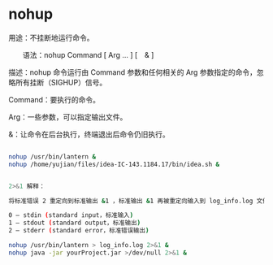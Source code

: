 
# nohup

用途：不挂断地运行命令。

　　语法：nohup Command [ Arg ... ] [　& ]

描述：nohup 命令运行由 Command 参数和任何相关的 Arg 参数指定的命令，忽略所有挂断（SIGHUP）信号。

Command：要执行的命令。

Arg：一些参数，可以指定输出文件。

&：让命令在后台执行，终端退出后命令仍旧执行。

```bash

nohup /usr/bin/lantern &
nohup /home/yujian/files/idea-IC-143.1184.17/bin/idea.sh &


2>&1 解释：

将标准错误 2 重定向到标准输出 &1 ，标准输出 &1 再被重定向输入到 log_info.log 文件中。

0 – stdin (standard input，标准输入)
1 – stdout (standard output，标准输出)
2 – stderr (standard error，标准错误输出)

nohup /usr/bin/lantern > log_info.log 2>&1 &
nohup java -jar yourProject.jar >/dev/null 2>&1 & 





```
